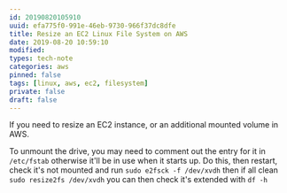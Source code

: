```yaml
---
id: 20190820105910
uuid: efa775f0-991e-46eb-9730-966f37dc8dfe
title: Resize an EC2 Linux File System on AWS
date: 2019-08-20 10:59:10
modified: 
types: tech-note
categories: aws
pinned: false
tags: [linux, aws, ec2, filesystem]
private: false
draft: false
---
```


If you need to resize an EC2 instance, or an additional mounted volume in AWS.

To unmount the drive, you may need to comment out the entry for it in `/etc/fstab` otherwise it'll be in use when it starts up. Do this, then restart, check it's not mounted and run `sudo e2fsck -f /dev/xvdh` then if all clean `sudo resize2fs /dev/xvdh` you can then check it's extended with `df -h`
